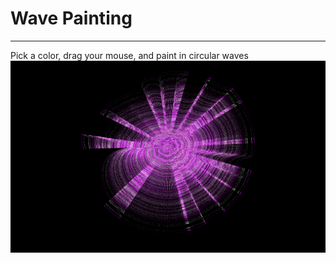 # Wave Painting
---
Pick a color, drag your mouse, and paint in circular waves  
![Wave](/images/purple-wave.png)
